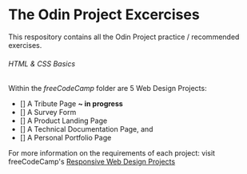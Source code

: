 # The Odin Project Excercises

This respository contains all the Odin Project practice / recommended exercises.


###### HTML & CSS Basics
Within the *freeCodeCamp* folder are 5 Web Design Projects:
- [] A Tribute Page __~ in progress__
- [] A Survey Form
- [] A Product Landing Page
- [] A Technical Documentation Page, and
- [] A Personal Portfolio Page

For more information on the requirements of each project: visit freeCodeCamp's [Responsive Web Design Projects](https://www.freecodecamp.org/learn/responsive-web-design/responsive-web-design-projects/)


